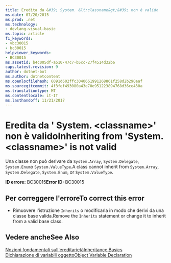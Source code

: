 ```yaml
---
title: Eredita da &#39; System. &lt;classname&gt;&#39; non è valido
ms.date: 07/20/2015
ms.prod: .net
ms.technology:
- devlang-visual-basic
ms.topic: article
f1_keywords:
- vbc30015
- bc30015
helpviewer_keywords:
- BC30015
ms.assetid: b4c005df-a510-47c7-b5cc-27f4514d32b6
caps.latest.revision: 9
author: dotnet-bot
ms.author: dotnetcontent
ms.openlocfilehash: 6091d602ffc3040661991268861f258d2b290aaf
ms.sourcegitcommit: 4f3fef493080a43e70e951223894768d36ce430a
ms.translationtype: MT
ms.contentlocale: it-IT
ms.lasthandoff: 11/21/2017
---
```

# <a name="inheriting-from-39systemltclassnamegt39-is-not-valid"></a><span data-ttu-id="8ee93-102">Eredita da &#39; System. &lt;classname&gt;&#39; non è valido</span><span class="sxs-lookup"><span data-stu-id="8ee93-102">Inheriting from &#39;System.&lt;classname&gt;&#39; is not valid</span></span>
<span data-ttu-id="8ee93-103">Una classe non può derivare da `System.Array`, `System.Delegate`, `System.Enum`o `System.ValueType`.</span><span class="sxs-lookup"><span data-stu-id="8ee93-103">A class cannot inherit from `System.Array`, `System.Delegate`, `System.Enum`, or `System.ValueType`.</span></span>  
  
 <span data-ttu-id="8ee93-104">**ID errore:** BC30015</span><span class="sxs-lookup"><span data-stu-id="8ee93-104">**Error ID:** BC30015</span></span>  
  
## <a name="to-correct-this-error"></a><span data-ttu-id="8ee93-105">Per correggere l'errore</span><span class="sxs-lookup"><span data-stu-id="8ee93-105">To correct this error</span></span>  
  
-   <span data-ttu-id="8ee93-106">Rimuovere l'istruzione `Inherits` o modificarla in modo che derivi da una classe base valida.</span><span class="sxs-lookup"><span data-stu-id="8ee93-106">Remove the `Inherits` statement or change it to inherit from a valid base class.</span></span>  
  
## <a name="see-also"></a><span data-ttu-id="8ee93-107">Vedere anche</span><span class="sxs-lookup"><span data-stu-id="8ee93-107">See Also</span></span>  
 [<span data-ttu-id="8ee93-108">Nozioni fondamentali sull'ereditarietà</span><span class="sxs-lookup"><span data-stu-id="8ee93-108">Inheritance Basics</span></span>](../../visual-basic/programming-guide/language-features/objects-and-classes/inheritance-basics.md)  
 [<span data-ttu-id="8ee93-109">Dichiarazione di variabili oggetto</span><span class="sxs-lookup"><span data-stu-id="8ee93-109">Object Variable Declaration</span></span>](../../visual-basic/programming-guide/language-features/variables/object-variable-declaration.md)
